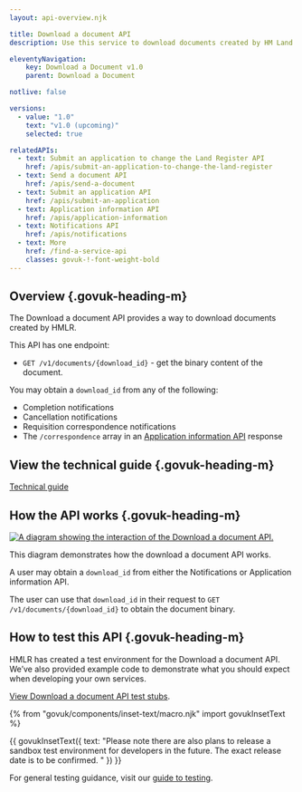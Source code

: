 ```yaml
---
layout: api-overview.njk

title: Download a document API
description: Use this service to download documents created by HM Land Registry.

eleventyNavigation:
    key: Download a Document v1.0
    parent: Download a Document

notlive: false

versions:
  - value: "1.0"
    text: "v1.0 (upcoming)"
    selected: true

relatedAPIs:
  - text: Submit an application to change the Land Register API
    href: /apis/submit-an-application-to-change-the-land-register 
  - text: Send a document API
    href: /apis/send-a-document
  - text: Submit an application API
    href: /apis/submit-an-application
  - text: Application information API
    href: /apis/application-information
  - text: Notifications API
    href: /apis/notifications
  - text: More
    href: /find-a-service-api
    classes: govuk-!-font-weight-bold
---
```


## Overview {.govuk-heading-m}

The Download a document API provides a way to download documents created by HMLR. 

This API has one endpoint:

- `GET /v1/documents/{download_id}` - get the binary content of the document.

You may obtain a `download_id` from any of the following:

- Completion notifications
- Cancellation notifications
- Requisition correspondence notifications
- The `/correspondence` array in an [Application information API](/apis/application-information) response

</section>
<section>

## View the technical guide {.govuk-heading-m}

[Technical guide](/apis/download-a-document/1.0/technical-guide)

</section>

<!-- <section>
## View the API specification {.govuk-heading-m}

[Web version (opens in a new tab)](https://landregistry.github.io/bgtechdoc/vcad/v0_3/vcad-spec.html#tag/Notifications-API){rel="noreferrer noopener" target="_blank"}

</section> -->
<section>

## How the API works {.govuk-heading-m}

<a target="_blank" href="/assets/images/Download-a-document-sequence-light.png">
  <img src="/assets/images/Download-a-document-sequence-light.png" alt="A diagram showing the interaction of the Download a document API.">
</a>

<br>

This diagram demonstrates how the download a document API works.

A user may obtain a `download_id` from either the Notifications or Application information API. 

The user can use that `download_id` in their request to `GET /v1/documents/{download_id}` to obtain the document binary.
 
</section>
<section>

## How to test this API {.govuk-heading-m}

HMLR has created a test environment for the Download a document API. We’ve also provided example code to demonstrate what you should expect when developing your own services. 

[View Download a document API test stubs](/apis/download-a-document/1.0/test-stubs).

{% from "govuk/components/inset-text/macro.njk" import govukInsetText %}

{{ govukInsetText({
  text: "Please note there are also plans to release a sandbox test environment for developers in the future. The exact release date is to be confirmed. "
}) }}

For general testing guidance, visit our [guide to testing](/a-guide-to-testing).

</section>

